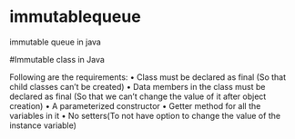 # immutablequeue
immutable queue in java

#Immutable class in Java

Following are the requirements:
• Class must be declared as final (So that child classes can’t be created)
• Data members in the class must be declared as final (So that we can’t change the value of it after object creation)
• A parameterized constructor
• Getter method for all the variables in it
• No setters(To not have option to change the value of the instance variable)